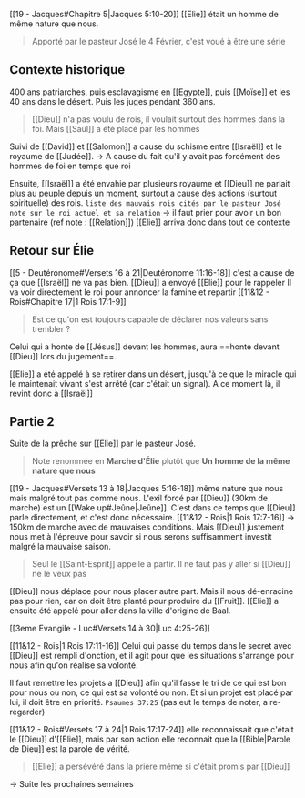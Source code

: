 [[19 - Jacques#Chapitre 5|Jacques 5:10-20]] [[Elie]] était un homme de même nature que nous.
> Apporté par le pasteur José le 4 Février, c'est voué à être une série
## Contexte historique
400 ans patriarches, puis esclavagisme en [[Egypte]], puis [[Moïse]] et les 40 ans dans le désert. Puis les juges pendant 360 ans.

> [[Dieu]] n'a pas voulu de rois, il voulait surtout des hommes dans la foi. Mais [[Saül]] a été placé par les hommes

Suivi de [[David]] et [[Salomon]] a cause du schisme entre [[Israël]] et le royaume de [[Judée]]. 
-> A cause du fait qu'il y avait pas forcément des hommes de foi en temps que roi

Ensuite, [[Israël]] a été envahie par plusieurs royaume et [[Dieu]] ne parlait plus au peuple depuis un moment, surtout a cause des actions (surtout spirituelle) des rois.
`liste des mauvais rois cités par le pasteur José`
`note sur le roi actuel et sa relation` -> il faut prier pour avoir un bon partenaire (ref note : [[Relation]])
[[Elie]] arriva donc dans tout ce contexte
## Retour sur Élie
[[5 - Deutéronome#Versets 16 à 21|Deutéronome 11:16-18]] c'est a cause de ça que [[Israël]] ne va pas bien. [[Dieu]] a envoyé [[Elie]] pour le rappeler
Il va voir directement le roi pour annoncer la famine et repartir [[11&12 - Rois#Chapitre 17|1 Rois 17:1-9]]
> Est ce qu'on est toujours capable de déclarer nos valeurs sans trembler ?

Celui qui a honte de [[Jésus]] devant les hommes, aura ==honte devant [[Dieu]] lors du jugement==.

[[Elie]] a été appelé à se retirer dans un désert, jusqu'à ce que le miracle qui le maintenait vivant s'est arrêté (car c'était un signal). A ce moment là, il revint donc à [[Israël]]

## Partie 2
Suite de la prêche sur [[Elie]] par le pasteur José.
> Note renommée en **Marche d'Élie** plutôt que **Un homme de la même nature que nous**

[[19 - Jacques#Versets 13 à 18|Jacques 5:16-18]] même nature que nous mais malgré tout pas comme nous.
L'exil forcé par [[Dieu]] (30km de marche) est un [[Wake up#Jeûne|Jeûne]]. C'est dans ce temps que [[Dieu]] parle directement, et c'est donc nécessaire.
[[11&12 - Rois|1 Rois 17:7-16]] -> 150km de marche avec de mauvaises conditions. Mais [[Dieu]] justement nous met à l'épreuve pour savoir si nous serons suffisamment investit malgré la mauvaise saison.
> Seul le [[Saint-Esprit]] appelle a partir. Il ne faut pas y aller si [[Dieu]] ne le veux pas

[[Dieu]] nous déplace pour nous placer autre part. Mais il nous dé-enracine pas pour rien, car on doit être planté pour produire du [[Fruit]].
[[Elie]] a ensuite été appelé pour aller dans la ville d'origine de Baal.

[[3eme Evangile - Luc#Versets 14 à 30|Luc 4:25-26]]

[[11&12 - Rois|1 Rois 17:11-16]] Celui qui passe du temps dans le secret avec [[Dieu]] est rempli d'onction, et il agit pour que les situations s'arrange pour nous afin qu'on réalise sa volonté.

Il faut remettre les projets a [[Dieu]] afin qu'il fasse le tri de ce qui est bon pour nous ou non, ce qui est sa volonté ou non. Et si un projet est placé par lui, il doit être en priorité.
`Psaumes 37:25` (pas eut le temps de noter, a re-regarder)

[[11&12 - Rois#Versets 17 à 24|1 Rois 17:17-24]] elle reconnaissait que c'était le [[Dieu]] d'[[Elie]], mais par son action elle reconnait que la [[Bible|Parole de Dieu]] est la parole de vérité.
> [[Elie]] a persévéré dans la prière même si c'était promis par [[Dieu]]

-> Suite les prochaines semaines